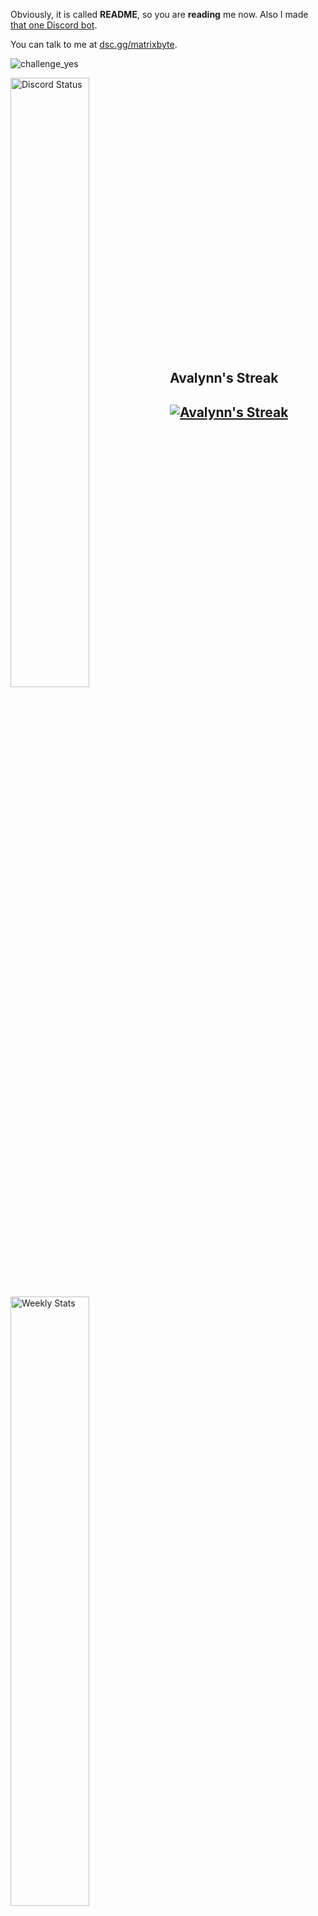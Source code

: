 Obviously, it is called **README**, so you are **reading** me now. Also I made [that one Discord bot](https://discord.com/oauth2/authorize?client_id=973136576014057482&permissions=8&redirect_uri=https://dsc.gg/matrixbyte&response_type=code&scope=bot%20applications.commands).

You can talk to me at [dsc.gg/matrixbyte](https://dsc.gg/matrixbyte).

![challenge_yes](https://i.alexflipnote.dev/4h93guy.png)  

<a href="https://discord.com/users/735059235141845003" target="_blank">
	<img width="50%" align="left" alt="Discord Status" src="https://lanyard.cnrad.dev/api/735059235141845003?bg=1f1f1f&borderRadius=5px">
</a>
<a href="https://wakatime.com/@Avalynn" target="_blank">
	<img width="50%" align="left" alt="Weekly Stats" src="https://github-readme-stats.vercel.app/api/wakatime?username=avalynn&border_radius=5px&theme=dark&bg_color=1f1f1f&border_color=1f1f1f&icon_color=58a6ff&show_icons=true&disable_animations=true&custom_title=Weekly%20Stats&v=2">
</a>
</span>

<br><br><br><br><br><br><br><br><br><br><br><br><br><br><br><br><br><br><br><br><br><br><br>

<br><br>
<p align="center">
     <h2>Avalynn's Streak<h2>
    <a href="https://github.com/DenverCoder1/github-readme-streak-stats">
        <img title="🔥 Get streak stats for your profile at git.io/streak-stats" alt="Avalynn's Streak" src="https://github-readme-streak-stats.herokuapp.com/?user=avalynndev&theme=black-ice&hide_border=true&stroke=0000&background=060A0CD0"/>
    </a>
</p>
